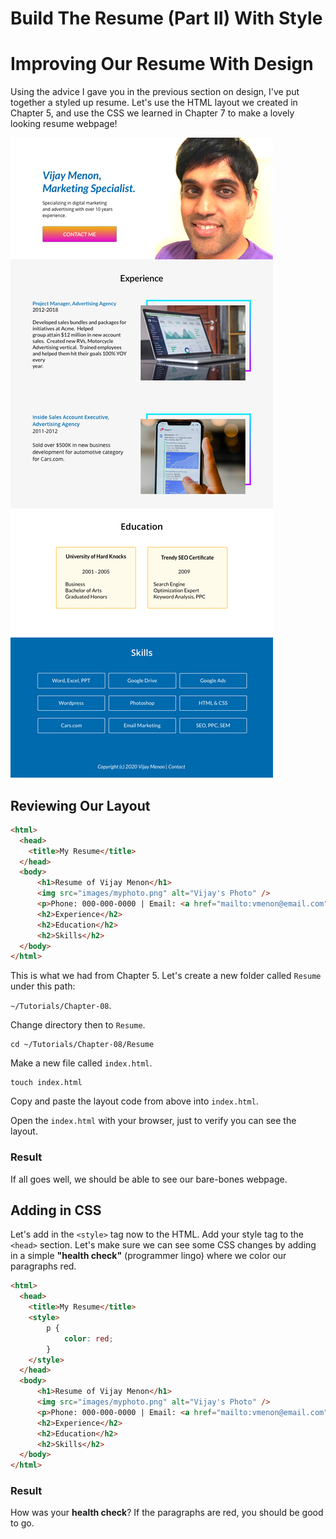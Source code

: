 # Build The Resume (Part II) With Style

# Improving Our Resume With Design

Using the advice I gave you in the previous section on design, I've put together a styled up resume.  Let's use the HTML layout we created in Chapter 5, and use the CSS we learned in Chapter 7 to make a lovely looking resume webpage!

![alt text](resume-pretty.jpg "Pretty Resume")

## Reviewing Our Layout

```html
<html>
  <head>
    <title>My Resume</title>
  </head>
  <body>
      <h1>Resume of Vijay Menon</h1>
      <img src="images/myphoto.png" alt="Vijay's Photo" />
      <p>Phone: 000-000-0000 | Email: <a href="mailto:vmenon@email.com">vmenon@email.com</a> | <a href="https://linkedin.com">Linkedin</a></p>
      <h2>Experience</h2>
      <h2>Education</h2>
      <h2>Skills</h2>
  </body>
</html>
```

This is what we had from Chapter 5.  Let's create a new folder called `Resume` under this path:

`~/Tutorials/Chapter-08`.

Change directory then to `Resume`.

```
cd ~/Tutorials/Chapter-08/Resume
```

Make a new file called `index.html`.

```
touch index.html
```

Copy and paste the layout code from above into `index.html`.

Open the `index.html` with your browser, just to verify you can see the layout.

### Result

If all goes well, we should be able to see our bare-bones webpage.  

## Adding in CSS

Let's add in the `<style>` tag now to the HTML.  Add your style tag to the `<head>` section.  Let's make sure we can see some CSS changes by adding in a simple **"health check"** (programmer lingo) where we color our paragraphs red.

```html
<html>
  <head>
    <title>My Resume</title>
    <style>
        p {
            color: red;
        }
    </style>
  </head>
  <body>
      <h1>Resume of Vijay Menon</h1>
      <img src="images/myphoto.png" alt="Vijay's Photo" />
      <p>Phone: 000-000-0000 | Email: <a href="mailto:vmenon@email.com">vmenon@email.com</a> | <a href="https://linkedin.com">Linkedin</a></p>
      <h2>Experience</h2>
      <h2>Education</h2>
      <h2>Skills</h2>
  </body>
</html>
```

### Result

How was your **health check**? If the paragraphs are red, you should be good to go.  

